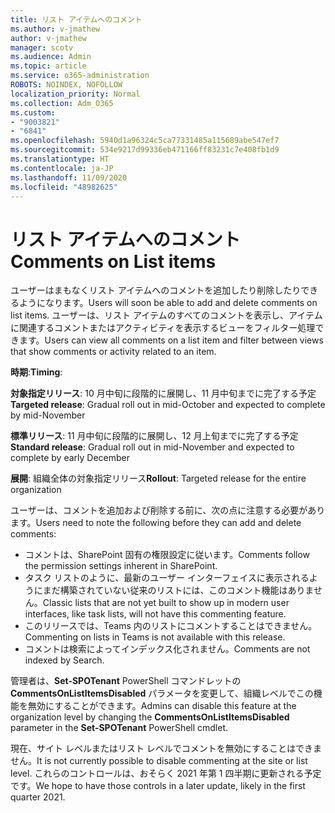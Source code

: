 ```yaml
---
title: リスト アイテムへのコメント
ms.author: v-jmathew
author: v-jmathew
manager: scotv
ms.audience: Admin
ms.topic: article
ms.service: o365-administration
ROBOTS: NOINDEX, NOFOLLOW
localization_priority: Normal
ms.collection: Adm_O365
ms.custom:
- "9003821"
- "6841"
ms.openlocfilehash: 5940d1a96324c5ca77331485a115689abe547ef7
ms.sourcegitcommit: 534e9217d99336eb471166ff83231c7e408fb1d9
ms.translationtype: HT
ms.contentlocale: ja-JP
ms.lasthandoff: 11/09/2020
ms.locfileid: "48982625"
---
```

# <a name="comments-on-list-items"></a><span data-ttu-id="38fc8-102">リスト アイテムへのコメント</span><span class="sxs-lookup"><span data-stu-id="38fc8-102">Comments on List items</span></span>

<span data-ttu-id="38fc8-103">ユーザーはまもなくリスト アイテムへのコメントを追加したり削除したりできるようになります。</span><span class="sxs-lookup"><span data-stu-id="38fc8-103">Users will soon be able to add and delete comments on list items.</span></span> <span data-ttu-id="38fc8-104">ユーザーは、リスト アイテムのすべてのコメントを表示し、アイテムに関連するコメントまたはアクティビティを表示するビューをフィルター処理できます。</span><span class="sxs-lookup"><span data-stu-id="38fc8-104">Users can view all comments on a list item and filter between views that show comments or activity related to an item.</span></span>

<span data-ttu-id="38fc8-105">**時期**:</span><span class="sxs-lookup"><span data-stu-id="38fc8-105">**Timing**:</span></span>

<span data-ttu-id="38fc8-106">**対象指定リリース**: 10 月中旬に段階的に展開し、11 月中旬までに完了する予定</span><span class="sxs-lookup"><span data-stu-id="38fc8-106">**Targeted release**: Gradual roll out in mid-October and expected to complete by mid-November</span></span>

<span data-ttu-id="38fc8-107">**標準リリース**: 11 月中旬に段階的に展開し、12 月上旬までに完了する予定</span><span class="sxs-lookup"><span data-stu-id="38fc8-107">**Standard release**: Gradual roll out in mid-November and expected to complete by early December</span></span>

<span data-ttu-id="38fc8-108">**展開**: 組織全体の対象指定リリース</span><span class="sxs-lookup"><span data-stu-id="38fc8-108">**Rollout**: Targeted release for the entire organization</span></span>

<span data-ttu-id="38fc8-109">ユーザーは、コメントを追加および削除する前に、次の点に注意する必要があります。</span><span class="sxs-lookup"><span data-stu-id="38fc8-109">Users need to note the following before they can add and delete comments:</span></span>

- <span data-ttu-id="38fc8-110">コメントは、SharePoint 固有の権限設定に従います。</span><span class="sxs-lookup"><span data-stu-id="38fc8-110">Comments follow the permission settings inherent in SharePoint.</span></span>
- <span data-ttu-id="38fc8-111">タスク リストのように、最新のユーザー インターフェイスに表示されるようにまだ構築されていない従来のリストには、このコメント機能はありません。</span><span class="sxs-lookup"><span data-stu-id="38fc8-111">Classic lists that are not yet built to show up in modern user interfaces, like task lists, will not have this commenting feature.</span></span>
- <span data-ttu-id="38fc8-112">このリリースでは、Teams 内のリストにコメントすることはできません。</span><span class="sxs-lookup"><span data-stu-id="38fc8-112">Commenting on lists in Teams is not available with this release.</span></span>
- <span data-ttu-id="38fc8-113">コメントは検索によってインデックス化されません。</span><span class="sxs-lookup"><span data-stu-id="38fc8-113">Comments are not indexed by Search.</span></span>

<span data-ttu-id="38fc8-114">管理者は、**Set-SPOTenant** PowerShell コマンドレットの **CommentsOnListItemsDisabled** パラメータを変更して、組織レベルでこの機能を無効にすることができます。</span><span class="sxs-lookup"><span data-stu-id="38fc8-114">Admins can disable this feature at the organization level by changing the **CommentsOnListItemsDisabled** parameter in the **Set-SPOTenant** PowerShell cmdlet.</span></span>

<span data-ttu-id="38fc8-115">現在、サイト レベルまたはリスト レベルでコメントを無効にすることはできません。</span><span class="sxs-lookup"><span data-stu-id="38fc8-115">It is not currently possible to disable commenting at the site or list level.</span></span> <span data-ttu-id="38fc8-116">これらのコントロールは、おそらく 2021 年第 1 四半期に更新される予定です。</span><span class="sxs-lookup"><span data-stu-id="38fc8-116">We hope to have those controls in a later update, likely in the first quarter 2021.</span></span>

